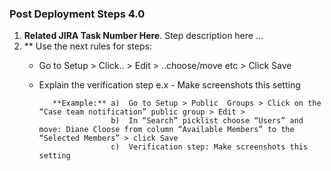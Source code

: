 ### Post Deployment Steps 4.0

1) **Related JIRA Task Number Here**. Step description here ... 
2) ** Use the next rules for steps:
      * Go to Setup > Click.. > Edit > ..choose/move etc > Click Save
      * Explain the verification step e.x - Make screenshots this setting

               **Example:** a)	Go to Setup > Public  Groups > Click on the “Case team notification” public group > Edit > 
                            b)  In “Search” picklist choose “Users” and move: Diane Cloose from column “Available Members” to the “Selected Members” > click Save
                            c)	Verification step: Make screenshots this setting


